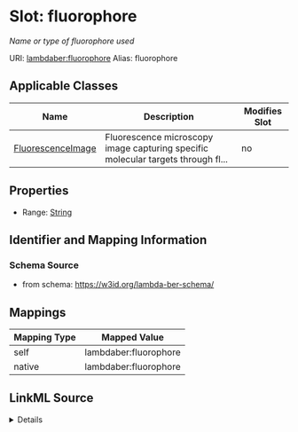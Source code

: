 

# Slot: fluorophore 


_Name or type of fluorophore used_





URI: [lambdaber:fluorophore](https://w3id.org/lambda-ber-schema/fluorophore)
Alias: fluorophore

<!-- no inheritance hierarchy -->





## Applicable Classes

| Name | Description | Modifies Slot |
| --- | --- | --- |
| [FluorescenceImage](FluorescenceImage.md) | Fluorescence microscopy image capturing specific molecular targets through fl... |  no  |






## Properties

* Range: [String](String.md)




## Identifier and Mapping Information






### Schema Source


* from schema: https://w3id.org/lambda-ber-schema/




## Mappings

| Mapping Type | Mapped Value |
| ---  | ---  |
| self | lambdaber:fluorophore |
| native | lambdaber:fluorophore |




## LinkML Source

<details>
```yaml
name: fluorophore
description: Name or type of fluorophore used
from_schema: https://w3id.org/lambda-ber-schema/
rank: 1000
alias: fluorophore
owner: FluorescenceImage
domain_of:
- FluorescenceImage
range: string

```
</details>
